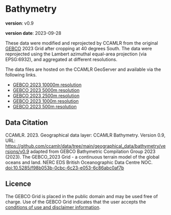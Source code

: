 # Bathymetry

**version**: v0.9

**version date**: 2023-09-28

These data were modified and reprojected by CCAMLR from the original [GEBCO](https://www.gebco.net) 2023 Grid after cropping at 40 degrees South. The data were reprojected using the Lambert azimuthal equal-area projection (via EPSG:6932), and aggregated at different resolutions.

The data files are hosted on the CCAMLR GeoServer and available via the following links.

-   [GEBCO 2023 10000m resolution](https://gis.ccamlr.org/geoserver/www/GEBCO2023_10000.tif)
-   [GEBCO 2023 5000m resolution](https://gis.ccamlr.org/geoserver/www/GEBCO2023_5000.tif)
-   [GEBCO 2023 2500m resolution](https://gis.ccamlr.org/geoserver/www/GEBCO2023_2500.tif)
-   [GEBCO 2023 1000m resolution](https://gis.ccamlr.org/geoserver/www/GEBCO2023_1000.tif)
-   [GEBCO 2023 500m resolution](https://gis.ccamlr.org/geoserver/www/GEBCO2023_500.tif)

## Data Citation

CCAMLR. 2023. Geographical data layer: CCAMLR Bathymetry. Version 0.9, URL: <https://github.com/ccamlr/data/tree/main/geographical_data/bathymetry/versions/v0.9> adapted from GEBCO Bathymetric Compilation Group 2023 (2023). The GEBCO_2023 Grid - a continuous terrain model of the global oceans and land. NERC EDS British Oceanographic Data Centre NOC. <doi:10.5285/f98b053b-0cbc-6c23-e053-6c86abc0af7b>

## Licence

The GEBCO Grid is placed in the public domain and may be used free of charge. Use of the GEBCO Grid indicates that the user accepts the [conditions of use and disclaimer information](https://www.gebco.net/data_and_products/gridded_bathymetry_data/gebco_2019/grid_terms_of_use.html).
